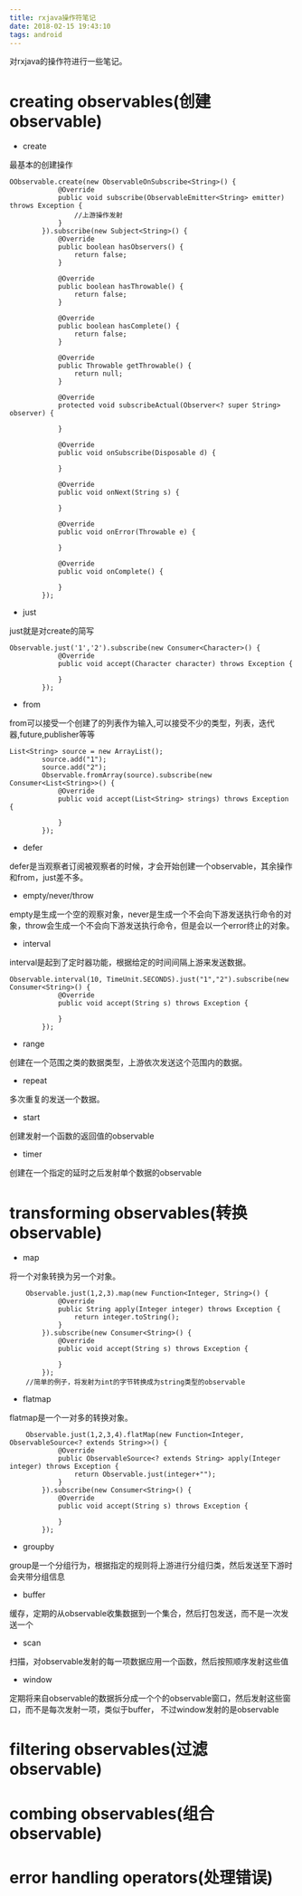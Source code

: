 ```yaml
---
title: rxjava操作符笔记
date: 2018-02-15 19:43:10
tags: android
---
```


对rxjava的操作符进行一些笔记。

# creating observables(创建observable)

- create

最基本的创建操作

```
OObservable.create(new ObservableOnSubscribe<String>() {
            @Override
            public void subscribe(ObservableEmitter<String> emitter) throws Exception {
                //上游操作发射
            }
        }).subscribe(new Subject<String>() {
            @Override
            public boolean hasObservers() {
                return false;
            }

            @Override
            public boolean hasThrowable() {
                return false;
            }

            @Override
            public boolean hasComplete() {
                return false;
            }

            @Override
            public Throwable getThrowable() {
                return null;
            }

            @Override
            protected void subscribeActual(Observer<? super String> observer) {

            }

            @Override
            public void onSubscribe(Disposable d) {

            }

            @Override
            public void onNext(String s) {

            }

            @Override
            public void onError(Throwable e) {

            }

            @Override
            public void onComplete() {

            }
        });
```

- just

just就是对create的简写

```
Observable.just('1','2').subscribe(new Consumer<Character>() {
            @Override
            public void accept(Character character) throws Exception {
                
            }
        });
```

- from

from可以接受一个创建了的列表作为输入,可以接受不少的类型，列表，迭代器,future,publisher等等

```
List<String> source = new ArrayList();
        source.add("1");
        source.add("2");
        Observable.fromArray(source).subscribe(new Consumer<List<String>>() {
            @Override
            public void accept(List<String> strings) throws Exception {
                
            }
        });
```

- defer

defer是当观察者订阅被观察者的时候，才会开始创建一个observable，其余操作和from，just差不多。

- empty/never/throw

empty是生成一个空的观察对象，never是生成一个不会向下游发送执行命令的对象，throw会生成一个不会向下游发送执行命令，但是会以一个error终止的对象。

- interval

interval是起到了定时器功能，根据给定的时间间隔上游来发送数据。

```
Observable.interval(10, TimeUnit.SECONDS).just("1","2").subscribe(new Consumer<String>() {
            @Override
            public void accept(String s) throws Exception {
                
            }
        });
```

- range

创建在一个范围之类的数据类型，上游依次发送这个范围内的数据。

- repeat

多次重复的发送一个数据。

- start

创建发射一个函数的返回值的observable

- timer

创建在一个指定的延时之后发射单个数据的observable

# transforming observables(转换observable)

- map

将一个对象转换为另一个对象。

```
	Observable.just(1,2,3).map(new Function<Integer, String>() {
            @Override
            public String apply(Integer integer) throws Exception {
                return integer.toString();
            }
        }).subscribe(new Consumer<String>() {
            @Override
            public void accept(String s) throws Exception {
                
            }
        });
    //简单的例子，将发射为int的字节转换成为string类型的observable
```

- flatmap

flatmap是一个一对多的转换对象。

```
	Observable.just(1,2,3,4).flatMap(new Function<Integer, ObservableSource<? extends String>>() {
            @Override
            public ObservableSource<? extends String> apply(Integer integer) throws Exception {
                return Observable.just(integer+"");
            }
        }).subscribe(new Consumer<String>() {
            @Override
            public void accept(String s) throws Exception {

            }
        });
```

- groupby

group是一个分组行为，根据指定的规则将上游进行分组归类，然后发送至下游时会夹带分组信息

- buffer

缓存，定期的从observable收集数据到一个集合，然后打包发送，而不是一次发送一个

- scan

扫描，对observable发射的每一项数据应用一个函数，然后按照顺序发射这些值

- window

定期将来自observable的数据拆分成一个个的observable窗口，然后发射这些窗口，而不是每次发射一项，类似于buffer， 不过window发射的是observable

# filtering observables(过滤observable)

# combing observables(组合observable)

# error handling operators(处理错误)
